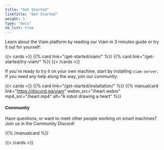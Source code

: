 ```yaml
---
title: "Get Started"
linkTitle: "Get Started"
weight: 5
type: "docs"
no_list: true
---
```


Learn about the Viam platform by reading our Viam in 3 minutes guide or try it out for yourself:

{{< cards >}}
{{% card link="/get-started/viam/" %}}
{{% card link="/get-started/try-viam/" %}}
{{< /cards >}}

If you're ready to try it on your own machine, start by installing `viam-server`.
If you need any help along the way, join our community:

<!-- markdownlint-disable-file MD034 -->

{{< cards >}}
{{% card link="/get-started/installation/" %}}
{{% manualcard link="https://discord.gg/viam" webm_src="/heart.webm" mp4_src="/heart.mp4" alt="A robot drawing a heart" %}}

#### Community

Have questions, or want to meet other people working on smart machines? Join us in the Community Discord!

{{% /manualcard %}}

{{< /cards >}}
